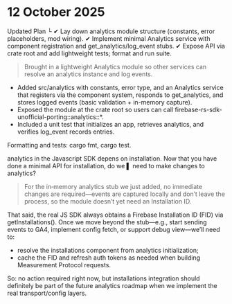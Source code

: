 # 12 October 2025

Updated Plan
  └ ✔ Lay down analytics module structure (constants, error placeholders, mod wiring).
    ✔ Implement minimal Analytics service with component registration and get_analytics/log_event stubs.
    ✔ Expose API via crate root and add lightweight tests; format and run suite.

> Brought in a lightweight Analytics module so other services can resolve an analytics instance and log events.

  - Added src/analytics with constants, error type, and an Analytics service that registers via the component system,
  responds to get_analytics, and stores logged events (basic validation + in-memory capture).
  - Exposed the module at the crate root so users can call firebase-rs-sdk-unofficial-porting::analytics::*.
  - Included a unit test that initializes an app, retrieves analytics, and verifies log_event records entries.

  Formatting and tests: cargo fmt, cargo test.


  analytics in the Javascript SDK depens on installation. Now that you have done a minimal API for installation, do we
▌ need to make changes to analytics?

> For the in‑memory analytics stub we just added, no immediate changes are required—events are captured locally and
  don’t leave the process, so the module doesn’t yet need an Installation ID.

  That said, the real JS SDK always obtains a Firebase Installation ID (FID) via getInstallations(). Once we move beyond
  the stub—e.g., start sending events to GA4, implement config fetch, or support debug view—we’ll need to:

  - resolve the installations component from analytics initialization;
  - cache the FID and refresh auth tokens as needed when building Measurement Protocol requests.

  So: no action required right now, but installations integration should definitely be part of the future analytics
  roadmap when we implement the real transport/config layers.